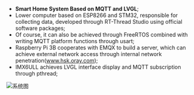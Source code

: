 - **Smart Home System Based on MQTT and LVGL**;
- Lower computer based on ESP8266 and STM32, responsible for collecting data, developed through RT-Thread Studio using official software packages;
- Of course, it can also be achieved through FreeRTOS combined with writing MQTT platform functions through usart;
- Raspberry Pi 3B cooperates with EMQX to build a server, which can achieve external network access through internal network penetration(www.hsk.oray.com);
- IMX6ULL achieves LVGL interface display and MQTT subscription through pthread;

![系统图](https://github.com/Olaaaaab/SmartHome/assets/139237529/86df0c11-e351-4b6b-bfb3-cfc415c190f2)


